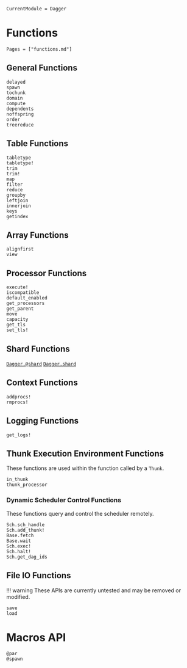 ```@meta
CurrentModule = Dagger
```

# Functions
```@index
Pages = ["functions.md"]
```

## General Functions
```@docs
delayed
spawn
tochunk
domain
compute
dependents
noffspring
order
treereduce
```

## Table Functions
```@docs
tabletype
tabletype!
trim
trim!
map
filter
reduce
groupby
leftjoin
innerjoin
keys
getindex
```

## Array Functions
```@docs
alignfirst
view
```

## Processor Functions
```@docs
execute!
iscompatible
default_enabled
get_processors
get_parent
move
capacity
get_tls
set_tls!
```

## Shard Functions
[`Dagger.@shard`](@ref)
[`Dagger.shard`](@ref)

## Context Functions
```@docs
addprocs!
rmprocs!
```

## Logging Functions
```@docs
get_logs!
```

## Thunk Execution Environment Functions

These functions are used within the function called by a `Thunk`.

```@docs
in_thunk
thunk_processor
```

### Dynamic Scheduler Control Functions

These functions query and control the scheduler remotely.

```@docs
Sch.sch_handle
Sch.add_thunk!
Base.fetch
Base.wait
Sch.exec!
Sch.halt!
Sch.get_dag_ids
```

## File IO Functions

!!! warning
    These APIs are currently untested and may be removed or modified.

```@docs
save
load
```

# Macros API
```@docs
@par
@spawn
```
